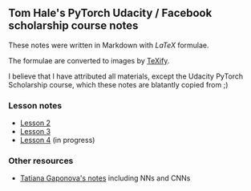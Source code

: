 ## Tom Hale's PyTorch Udacity / Facebook scholarship course notes

These notes were written in Markdown with $LaTeX$ formulae.

The formulae are converted to images by [TeXify](https://github.com/apps/texify).

I believe that I have attributed all materials, except the Udacity PyTorch Scholarship course, which these notes are blatantly copied from ;)

### Lesson notes

* [Lesson 2](notes/lesson-2.md)
* [Lesson 3](notes/lesson-3.md)
* [Lesson 4](notes/lesson-4.md) (in progress)

### Other resources

* [Tatiana Gaponova's notes](https://github.com/baroquerock/udacity_notes) including NNs and CNNs
